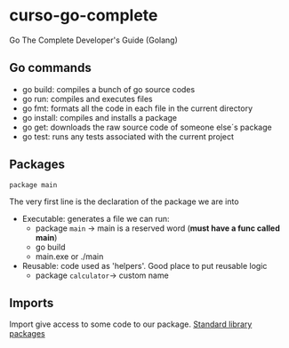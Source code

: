 # curso-go-complete
Go The Complete Developer's Guide (Golang)

## Go commands
- go build: compiles a bunch of go source codes
- go run: compiles and executes files
- go fmt: formats all the code in each file in the current directory
- go install: compiles and installs a package
- go get: downloads the raw source code of someone else´s package
- go test: runs any tests associated with the current project

## Packages
`package main`

The very first line is the declaration of the package we are into

- Executable: generates a file we can run:
    - package `main` -> main is a reserved word (**must have a func called main**)
    - go build
    - main.exe or ./main
- Reusable: code used as 'helpers'. Good place to put reusable logic
     - package `calculator`-> custom name

## Imports
Import give access to some code to our package.
[Standard library packages](golang.org/pkg)
